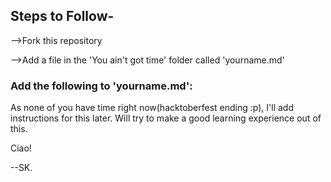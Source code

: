 ## Steps to Follow-

-->Fork this repository

-->Add a file in the 'You ain't got time' folder called 'yourname.md'

### Add the following to 'yourname.md':
As none of you have time right now(hacktoberfest ending :p), I'll add instructions for this later. Will try to make a good learning experience out of this.

Ciao!

--SK.

